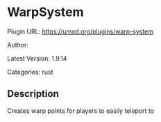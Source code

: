# WarpSystem

Plugin URL: https://umod.org/plugins/warp-system

Author: 

Latest Version: 1.9.14

Categories: rust

## Description

Creates warp points for players to easily teleport to

